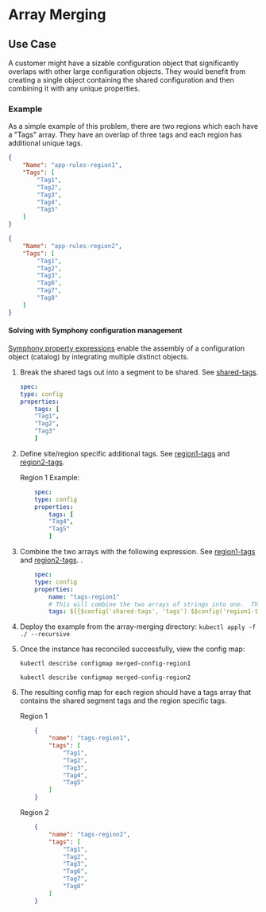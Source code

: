 # Array Merging

## Use Case

A customer might have a sizable configuration object that significantly overlaps with other large configuration objects. They would benefit from creating a single object containing the shared configuration and then combining it with any unique properties.

### Example

As a simple example of this problem, there are two regions which each have a "Tags" array.  They have an overlap of three tags and each region has additional unique tags.

```json
{
    "Name": "app-rules-region1",
    "Tags": [
        "Tag1",
        "Tag2",
        "Tag3",
        "Tag4",
        "Tag5"
    ]
}
```

```json
{
    "Name": "app-rules-region2",
    "Tags": [
        "Tag1",
        "Tag2",
        "Tag3",
        "Tag6",
        "Tag7",
        "Tag8"
    ]
}
```

#### Solving with Symphony configuration management

[Symphony property expressions](../../../symphony-book/concepts/unified-object-model/property-expressions.md#functions) enable the assembly of a configuration object (catalog) by integrating multiple distinct objects.

1. Break the shared tags out into a segment to be shared.  See [shared-tags](./catalogs/shared-tags.yml).

    ```yml
    spec:
    type: config
    properties:
        tags: [
        "Tag1",
        "Tag2",
        "Tag3"
        ]
    ```

1. Define site/region specific additional tags.  See [region1-tags](./catalogs/region1-tags.yml) and [region2-tags](./catalogs/region2-tags.yml).

    Region 1 Example:

    ```yml
        spec:
        type: config
        properties:
            tags: [
            "Tag4",
            "Tag5"
            ]
    ```

1. Combine the two arrays with the following expression.  See [region1-tags](./catalogs/region1-tags.yml) and [region2-tags](./catalogs/region2-tags.yml).
.

    ```yml
        spec:
        type: config
        properties:
            name: "tags-region1"
            # This will combine the two arrays of strings into one.  The double dollar sign on the second config object is required
            tags: ${{$config('shared-tags', 'tags') $$config('region1-tags', 'tags')}}
    ```

1. Deploy the example from the array-merging directory: `kubectl apply -f ./ --recursive`
1. Once the instance has reconciled successfully, view the config map:

    `kubectl describe configmap merged-config-region1`
   
    `kubectl describe configmap merged-config-region2`
1. The resulting config map for each region should have a tags array that contains the shared segment tags and the region specific tags.

    Region 1

    ```json
        {
            "name": "tags-region1",
            "tags": [
                "Tag1",
                "Tag2",
                "Tag3",
                "Tag4",
                "Tag5"
            ]
        }
    ```

    Region 2

    ```json
        {
            "name": "tags-region2",
            "tags": [
                "Tag1",
                "Tag2",
                "Tag3",
                "Tag6",
                "Tag7",
                "Tag8"
            ]
        }
    ```
